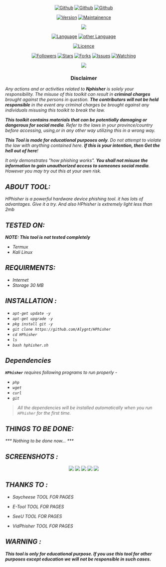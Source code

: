 <link rel="icon" type="image/x-icon" href="https://alygnt.github.io/logo/favicon.ico">

<p align="center">
<a href="https://github.com/alygnt"><img title="Github" src="https://img.shields.io/badge/alygnt-grey?style=for-the-badge&logo=github"></a>
<a href="https://github.com/alygnt/hphisher"><img title="Github" src="https://img.shields.io/badge/H-green?style=for-the-badge"></a>
<a href="https://github.com/alygnt/hphisher"><img title="Github" src="https://img.shields.io/badge/Phisher-blue?style=for-the-badge"></a>
</p>

<p align="center">
<a href="https://github.com/Alygnt/HPhisher"><img title="Version" src="https://img.shields.io/badge/Version-1.0-green.svg"></a>
<a href="https://github.com/Alygnt/HPhisher"><img title="Maintainence" src="https://img.shields.io/badge/Maintained%3F-yes-green.svg"></a>
</p>

<p align="center">
<img src="https://raw.githubusercontent.com/Alygnt/phisher-modules/main/hphisher/pics/banner.png">
</p>

<p align="center">
<a href="https://github.com/Alygnt"><img title="Language" src="https://img.shields.io/badge/Made%20with-Bash-1f425f.svg?v=103"></a>
<a href="https://github.com/Alygnt"><img title="other Language" src="https://img.shields.io/badge/Other%20Languages-Html, PHP, Javascript, CSS, etc-1f425f.svg?v=103"></a>
</p>

<p align="center">
<a href="https://github.com/Alygnt/HPhisher/blob/main/LICENSE"><img title="Licence" src="https://img.shields.io/badge/License-GNU General Public License v3.0-blue.svg"></a>
</p>

<p align="center">
<a href="https://github.com/Alygnt"><img title="Followers" src="https://img.shields.io/github/followers/Alygnt?color=blue&style=flat-square"></a>
<a href="https://github.com/Alygnt/Nphisher"><img title="Stars" src="https://img.shields.io/github/stars/Alygnt/hphisher?color=red&style=flat-square"></a>
<a href="https://github.com/Alygnt/Nphisher"><img title="Forks" src="https://img.shields.io/github/forks/Alygnt/hphisher?color=red&style=flat-square"></a>
<a href="https://github.com/Alygnt/Nphisher"><img title="Issues" src="https://img.shields.io/github/issues/Alygnt/hphisher?color=red&style=flat-square"></a>
<a href="https://github.com/Alygnt/Nphisher"><img title="Watching" src="https://img.shields.io/github/watchers/Alygnt/hphisher?label=Watchers&color=blue&style=flat-square"></a>
</p>

<p align="center">
<img src="https://raw.githubusercontent.com/RDXLR/phisher-modules/main/hphisher/pics/HPhisher-poster.png">
</p>

<h3><p align="center">Disclaimer</p></h3>

<i>Any actions and or activities related to <b>Nphisher</b> is solely your responsibility. The misuse of this toolkit can result in <b>criminal charges</b> brought against the persons in question. <b>The contributors will not be held responsible</b> in the event any criminal charges be brought against any individuals misusing this toolkit to break the law.

<b>This toolkit contains materials that can be potentially damaging or dangerous for social media</b>. Refer to the laws in your province/country before accessing, using,or in any other way utilizing this in a wrong way.

<b>This Tool is made for educational purposes only</b>. Do not attempt to violate the law with anything contained here. <b>If this is your intention, then Get the hell out of here</b>!

It only demonstrates "how phishing works". <b>You shall not misuse the information to gain unauthorized access to someones social media</b>. However you may try out this at your own risk.

## ABOUT TOOL:
HPhisher is a powerful hardware device phishing tool. it has lots of advantages. Give it a try.
And also HPhisher is extremely light <i> less than 2mb </i>

## TESTED ON:
***NOTE: This tool is not tested completely***
* Termux
* Kali Linux

## REQUIRMENTS:
* Internet
* Storage 30 MB

## INSTALLATION :

* `apt-get update -y`
* `apt-get upgrade -y`
* `pkg install git -y`
* `git clone https://github.com/Alygnt/HPhisher`
* `cd HPhisher`
* `ls`
* `bash hphisher.sh`

## Dependencies
**`HPhisher`** requires following programs to run properly -
- `php`
- `wget`
- `curl`
- `git`
>  All the dependencies will be installed automatically when you run `HPhisher` for the first time.

## THINGS TO BE DONE:
*** Nothing to be done now... ***

## SCREENSHOTS :
<p align="center">
<img src="https://raw.githubusercontent.com/Alygnt/phisher-modules/main/hphisher/screenshots/ss1.jpg">
<img src="https://raw.githubusercontent.com/Alygnt/phisher-modules/main/hphisher/screenshots/ss2.jpg">
<img src="https://raw.githubusercontent.com/Alygnt/phisher-modules/main/hphisher/screenshots/ss3.jpg">
<img src="https://raw.githubusercontent.com/Alygnt/phisher-modules/main/hphisher/screenshots/ss4.jpg">
<img src="https://raw.githubusercontent.com/Alygnt/phisher-modules/main/hphisher/screenshots/ss5.jpg">
</p>

## THANKS TO :

* Saycheese TOOL FOR PAGES

* E-Tool TOOL FOR PAGES

* SeeU TOOL FOR PAGES

* VidPhisher TOOL FOR PAGES

## WARNING :
***This tool is only for educational purpose. If you use this tool for other purposes except education we will not be responsible in such cases.***

